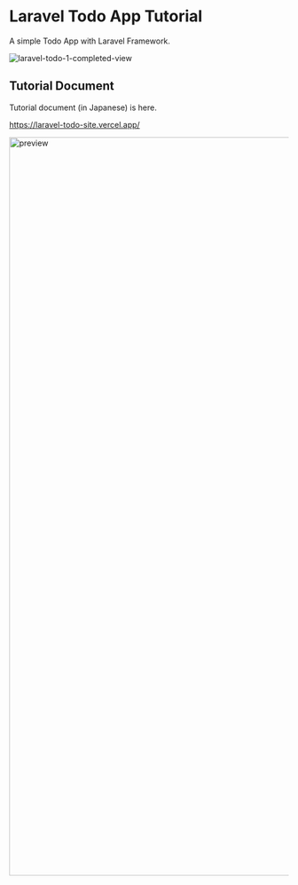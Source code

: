 # Laravel Todo App Tutorial

A simple Todo App with Laravel Framework.

![laravel-todo-1-completed-view](https://user-images.githubusercontent.com/65704054/170424777-0439d4a9-15df-4042-b19c-7ad1c565c8f9.png)

## Tutorial Document

Tutorial document (in Japanese) is here.

https://laravel-todo-site.vercel.app/


<img width="1331" alt="preview" src="https://user-images.githubusercontent.com/65704054/170425205-9daea4f6-48be-4226-8900-c252d3f6aae1.png">


